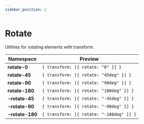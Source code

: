 ```yaml
---
sidebar_position: 2
---
```


# Rotate
Utilities for rotating elements with transform.

Namespace | Preview
--------- | ------
**rotate-0** | `{ transform: [{ rotate: "0" }] }`
**rotate-45** | `{ transform: [{ rotate: "45deg" }] }`
**rotate-90** | `{ transform: [{ rotate: "90deg" }] }`
**rotate-180** | `{ transform: [{ rotate: "180deg" }] }`
**-rotate-45** | `{ transform: [{ rotate: "-45deg" }] }`
**-rotate-90** | `{ transform: [{ rotate: "-90deg" }] }`
**-rotate-180** | `{ transform: [{ rotate: "-180deg" }] }`
